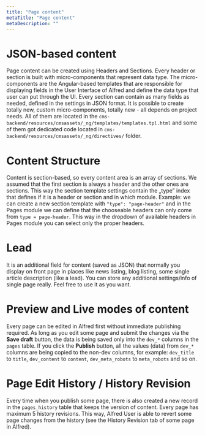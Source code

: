 ```yaml
---
title: "Page content"
metaTitle: "Page content"
metaDescription: ""
---
```


# JSON-based content
Page content can be created using Headers and Sections. Every header or section is built with micro-components that represent data type. The micro-components are the Angular-based templates that are responsible for displaying fields in the User Interface of Alfred and define the data type that user can put through the UI. Every section can contain as many fields as needed, defined in the settings in JSON format.  It is possible to create totally new, custom micro-components, totally new - all depends on project needs. All of them are located in the `cms-backend/resources/cmsassets/_ng/templates/templates.tpl.html` and some of them got dedicated code located in `cms-backend/resources/cmsassets/_ng/directives/` folder.

# Content Structure
Content is section-based, so every content area is an array of sections. We assumed that the first section is always a header and the other ones are sections. This way the section template settings contain the „type” index that defines if it is a header or section and in which module. Example: we can create a new section template with `"type": "page-header"` and in the Pages module we can define that the chooseable headers can only come from `type = page-header`. This way in the dropdown of available headers in Pages module you can select only the proper headers.

# Lead
It is an additional field for content (saved as JSON) that normally you display on front page in places like news listing, blog listing, some single article description (like a lead). You can store any additional settings/info of single page really. Feel free to use it as you want.

# Preview and Live modes of content
Every page can be edited in Alfred first without immediate publishing required. As long as you edit some page and submit the changes via the **Save draft** button, the data is being saved only into the `dev_*` columns in the `pages` table. If you click the **Publish** button, all the values (data) from `dev_*` columns are being copied to the non-dev columns, for example: `dev_title` to `title`, `dev_content` to `content`, `dev_meta_robots` to `meta_robots` and so on.

# Page Edit History / History Revision
Every time when you publish some page, there is also created a new record in the `pages_history` table that keeps the version of content. Every page has maximum 5 history revisions. This way, Alfred User is able to revert some page changes from the history (see the History Revision tab of some page in Alfred).

